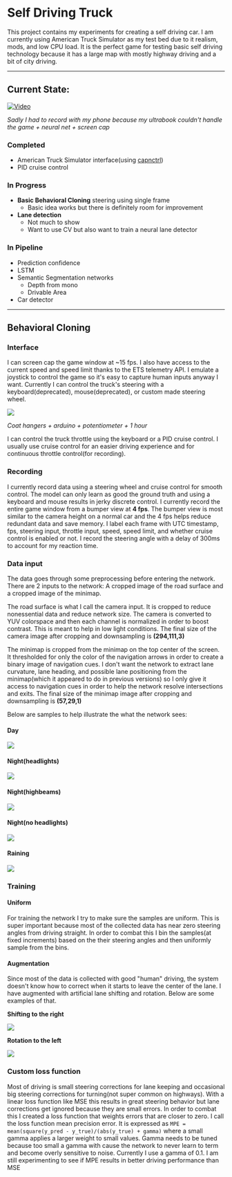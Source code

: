 # Self Driving Truck

This project contains my experiments for creating a self driving car. I am currently
using American Truck Simulator as my test bed due to it realism, mods, and low CPU load.
It is the perfect game for testing basic self driving technology because it has a large map with
mostly highway driving and a bit of city driving.

---

## Current State:

[![Video](https://img.youtube.com/vi/LThA4nT_Lq0/0.jpg)](https://youtu.be/LThA4nT_Lq0)

*Sadly I had to record with my phone because my ultrabook couldn't handle the game + neural net + screen cap*

### Completed
- American Truck Simulator interface(using [capnctrl](https://github.com/djnugent/capnctrl))
- PID cruise control

### In Progress
- **Basic Behavioral Cloning** steering using single frame
  - Basic idea works but there is definitely room for improvement
- **Lane detection**
  - Not much to show
  - Want to use CV but also want to train a neural lane detector

### In Pipeline
- Prediction confidence
- LSTM
- Semantic Segmentation networks
  - Depth from mono
  - Drivable Area
- Car detector

---

## Behavioral Cloning
### Interface
I can screen cap the game window at ~15 fps. I also have access to the current speed and speed limit thanks to the ETS telemetry API. I emulate a joystick to control the game so it's easy to capture human inputs anyway I want. Currently I can control the truck's steering with a keyboard(deprecated), mouse(deprecated), or custom made steering wheel.

![](res/setup.jpg)

*Coat hangers + arduino + potentiometer + 1 hour*

I can control the truck throttle using the keyboard or a PID cruise control. I usually use cruise control for an easier driving experience and for continuous throttle control(for recording).

### Recording
I currently record data using a steering wheel and cruise control for smooth control. The model can only learn as good the ground truth and using a keyboard and mouse results in jerky discrete control. I currently record the entire game window from a bumper view at **4 fps**. The bumper view is most similar to the camera height on a normal car and the 4 fps helps reduce redundant data and save memory. I label each frame with UTC timestamp, fps, steering input, throttle input, speed, speed limit, and whether cruise control is enabled or not. I record the steering angle with a delay of 300ms to account for my reaction time.

### Data input
The data goes through some preprocessing before entering the network. There are 2 inputs to the network: A cropped image of the road surface and a cropped image of the minimap.

The road surface is what I call the camera input. It is cropped to reduce nonessential data and reduce network size. The camera is converted to YUV colorspace and then each channel is normalized in order to boost contrast. This is meant to help in low light conditions. The final size of the camera image after cropping and downsampling is **(294,111,3)**

The minimap is cropped from the minimap on the top center of the screen. It thresholded for only the color of the navigation arrows in order to create a binary image of navigation cues. I don't want the network to extract lane curvature, lane heading, and possible lane positioning from the minimap(which it appeared to do in previous versions) so I only give it access to navigation cues in order to help the network resolve intersections and exits. The final size of the minimap image after cropping and downsampling is **(57,29,1)**

Below are samples to help illustrate the what the network sees:
#### Day

![](res/extracted_day.PNG)

#### Night(headlights)

![](res/extracted_night_headlights.PNG)

#### Night(highbeams)

![](res/extracted_night_highbeams.PNG)

#### Night(no headlights)

![](res/extracted_night_noheadlights.PNG)

#### Raining


![](res/extracted_day_shifted.PNG)

### Training
#### Uniform
For training the network I try to make sure the samples are uniform. This is super important because most of the collected data has near zero steering angles from driving straight. In order to combat this I bin the samples(at fixed increments) based on the their steering angles and then uniformly sample from the bins.

#### Augmentation
Since most of the data is collected with good "human" driving, the system doesn't know how to correct when it starts to leave the center of the lane. I have augmented with artificial lane shifting and rotation. Below are some examples of that.

**Shifting to the right**

![](res/extracted_day_shifted.PNG)

**Rotation to the left**

![](res/extracted_day_rotated.PNG)

### Custom loss function
Most of driving is small steering corrections for lane keeping and occasional big steering corrections for turning(not super common on highways). With a linear loss function like MSE this results in great steering behavior but lane corrections get ignored because they are small errors. In order to combat this I created a loss function that weights errors that are closer to zero. I call the loss function mean precision error. It is expressed as `MPE = mean(square(y_pred - y_true)/(abs(y_true) + gamma)` where a small gamma applies a larger weight to small values. Gamma needs to be tuned because too small a gamma with cause the network to never learn to term and become overly sensitive to noise. Currently I use a gamma of 0.1. I am still experimenting to see if MPE results in better driving performance than MSE

